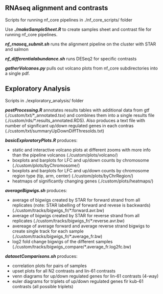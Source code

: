 ## RNAseq alignment and contrasts

Scripts for running nf_core pipelines in ./nf_core_scripts/ folder

Use ***./makeSampleSheet.R*** to create samples sheet and contrast file for running nf_core pipelines.

***nf_rnaseq_submit.sh*** runs the alignment pipeline on the cluster with STAR and salmon

***nf_differentialabundance.sh*** runs DESeq2 for specific contrasts

***gatherVolcanos.py*** pulls out volcano plots from nf_core subdirectories into a single pdf.


## Exploratory Analysis

Scripts in ./exploratory_analysis/ folder

***postProcessing.R*** annotates results tables with additional data from gtf (./custom/txt/\*_annotated.tsv) and
combines them into a single results file (./custom/rds/\*.results_annotated.RDS). Also produces a text file with number of
significant up/down regulated genes in each contras (./custom/txt/summaryUpDownDiffThresolds.txt)

***basicExploratoryPlots.R*** produces:
- static and interactive volcano plots at different zooms with more info than the pipeline volcanos (./custom/plots/volcano/)
- boxplots and barplots for LFC and up/down counts by chromosome (./custom/plots/byChromosome/)
- boxplots and barplots for LFC and up/down counts by chromosome region type (tip, arm, center) (./custom/plots/byChrRegion/)
- heatmaps of significantly changing genes (./custom/plots/heatmaps/)

***averageBigwigs.sh*** produces:
- average of bigwigs created by STAR for forward strand from all replicates 
(note: STAR labelling of forward and revese is backwards) (./custom/tracks/bigwigs_fr/\*.forward.avr.bw)
- average of bigwigs created by STAR for reverse strand from all replicates  (./custom/tracks/bigwigs_fr/\*.reverse.avr.bw)
- avereage of average forward and average reverse strand bigwigs to create
single track for each sample  (./custom/tracks/bigwigs_fr/\*.average_fr.bw)
- log2 fold change bigwigs of the different samples (./custom/tracks/bigwigs_compare/\*.average_fr.log2fc.bw)

***datasetComparisons.sh*** produces:
- correlation plots for pairs of samples
- upset plots for all N2 contrasts and lin-61 contrasts
- venn diagrams for up/down regulated genes for lin-61 contrasts (4-way)
- euler diagrams for triplets of up/down regulated genes fir kub-61 contrasts (all possible triplets)

